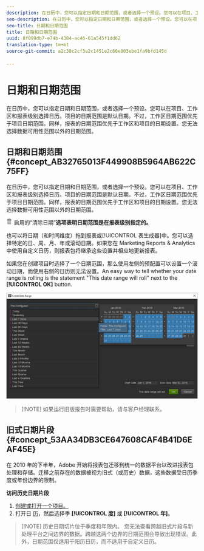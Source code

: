 ```yaml
---
description: 在日历中，您可以指定日期和日期范围，或者选择一个预设。您可以在项目、工作区和报表级别选择日历。项目的日期范围是默认日期。不过，工作区日期范围优先于项目日期范围。同样，报表的日期范围优先于工作区和项目的日期设置。您无法选择数据可用性范围以外的日期范围。
seo-description: 在日历中，您可以指定日期和日期范围，或者选择一个预设。您可以在项目、工作区和报表级别选择日历。项目的日期范围是默认日期。不过，工作区日期范围优先于项目日期范围。同样，报表的日期范围优先于工作区和项目的日期设置。您无法选择数据可用性范围以外的日期范围。
seo-title: 日期和日期范围
title: 日期和日期范围
uuid: 8f099db7-e74b-4384-ac46-61a545f1dd62
translation-type: tm+mt
source-git-commit: a2c38c2cf3a2c1451e2c60e003ebe1fa9bfd145d

---
```



# 日期和日期范围

在日历中，您可以指定日期和日期范围，或者选择一个预设。您可以在项目、工作区和报表级别选择日历。项目的日期范围是默认日期。不过，工作区日期范围优先于项目日期范围。同样，报表的日期范围优先于工作区和项目的日期设置。您无法选择数据可用性范围以外的日期范围。

## 日期和日期范围 {#concept_AB32765013F449908B5964AB622C75FF}

在日历中，您可以指定日期和日期范围，或者选择一个预设。您可以在项目、工作区和报表级别选择日历。项目的日期范围是默认日期。不过，工作区日期范围优先于项目日期范围。同样，报表的日期范围优先于工作区和项目的日期设置。您无法选择数据可用性范围以外的日期范围。

![](assets/Delete_Standard.png) 启用的“清除日期”**选项表明日期范围是在报表级别指定的。**

也可以将日期（和时间维度）拖到报表或[!UICONTROL 表生成器]中。您可以选择特定的日、周、月、年或滚动日期。如果您在 Marketing Reports &amp; Analytics 中使用自定义日历，则报表包将继承这些设置并相应地更新报表。

如果您在创建项目时选择了一个日期范围，那么使用左侧的预配置可以设置一个滚动日期，而使用右侧的日历则无法设置。An easy way to tell whether your date range is rolling is the statement "This date range will roll" next to the **[!UICONTROL OK]** button.

![](assets/daterange.jpeg)

> [!NOTE] 如果运行旧版报告时需要帮助，请与客户经理联系。

## 旧式日期片段 {#concept_53AA34DB3CE647608CAF4B41D6EAF45E}

在 2010 年的下半年，Adobe 开始将报表包迁移到统一的数据平台以改进报表包处理和存储。迁移之前存在的数据被视为旧式（或历史）数据，这些数据受日历季度或年份边界的限制。

<!-- 

c_legacy_data.xml

 -->

**访问历史日期片段**

1. [创建或打开一个项目。](../../analyze/ad-hoc-analysis/c-getting-started.md#task_918A4539134E4E62B00486DCB8D3D403)
1. 打开日 [历](../../analyze/ad-hoc-analysis/c-dates.md#concept_E8A2E36E595C45C785ECB724CA37FA47)，然后选择季 **[!UICONTROL 度]** 或 **[!UICONTROL 年]**。

> [!NOTE] 历史日期切片位于季度和年限内。 您无法查看跨越旧式片段与新处理平台之间边界的数据。跨越这两个边界的日期范围会导致出现错误。此外，日期范围仅适用于阳历日历，而不适用于自定义日历。

